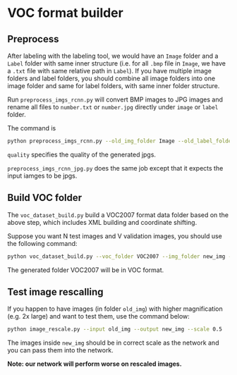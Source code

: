 # VOC format builder

## Preprocess

After labeling with the labeling tool, we would have an `Image` folder and a `Label` folder with same inner structure (i.e. for all `.bmp` file in `Image`, we have a `.txt` file with same relative path in `Label`). If you have multiple image folders and label folders, you should combine all image folders into one image folder and same for label folders, with same inner folder structure.

Run `preprocess_imgs_rcnn.py` will convert BMP images to JPG images and rename all files to `number.txt` or `number.jpg` directly under `image` or `label` folder.

The command is

``` bash
python preprocess_imgs_rcnn.py --old_img_folder Image --old_label_folder Label --new_img_folder new_img --new_label_folder new_lbl --quality 95
```

`quality` specifies the quality of the generated jpgs.

`preprocess_imgs_rcnn_jpg.py` does the same job except that it expects the input iamges to be jpgs.


## Build VOC folder

The `voc_dataset_build.py` build a VOC2007 format data folder based on the above step, which includes XML building and coordinate shifting.

Suppose you want N test images and V validation images, you should use the following command:

```bash
python voc_dataset_build.py --voc_folder VOC2007 --img_folder new_img --label_folder new_lbl --test_num N --val_num V
```

The generated folder VOC2007 will be in VOC format.

## Test image rescalling

If you happen to have images (in folder `old_img`) with higher magnification (e.g. 2x large) and want to test them, use the command below:

```bash
python image_rescale.py --input old_img --output new_img --scale 0.5
```

The images inside `new_img` should be in correct scale as the network and you can pass them into the network.

**Note: our network will perform worse on rescaled images.**
